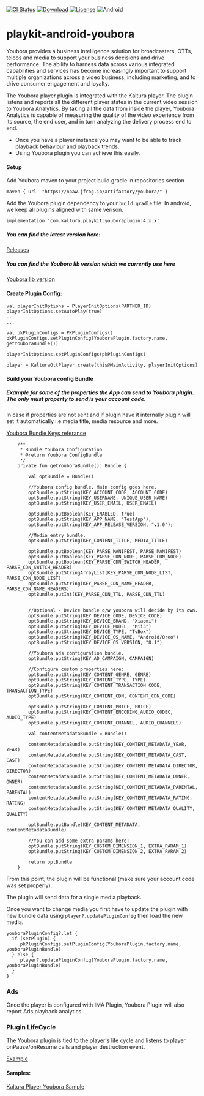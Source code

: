 [![CI Status](https://api.travis-ci.org/kaltura/playkit-android-youbora.svg?branch=develop)](https://travis-ci.org/github/kaltura/playkit-android-youbora)
[![Download](https://img.shields.io/maven-central/v/com.kaltura.playkit/youboraplugin?label=Download)](https://search.maven.org/artifact/com.kaltura.playkit/youboraplugin)
[![License](https://img.shields.io/badge/license-AGPLv3-black.svg)](https://github.com/kaltura/playkit-android-kava/blob/master/LICENSE)
![Android](https://img.shields.io/badge/platform-android-green.svg)


# playkit-android-youbora

Youbora provides a business intelligence solution for broadcasters, OTTs, telcos and media to support your business decisions and drive performance. The ability to harness data across various integrated capabilities and services has become increasingly important to support multiple organizations across a video business, including marketing, and to drive consumer engagement and loyalty.

The Youbora player plugin is integrated with the Kaltura player. The plugin listens and reports all the different player states in the current video session to Youbora Analytics. By taking all the data from inside the player, Youbora Analytics is capable of measuring the quality of the video experience from its source, the end user, and in turn analyzing the delivery process end to end. 


* Once you have a player instance you may want to be able to track playback behaviour and playback trends.
* Using Youbora plugin you can achieve this easily.



#### Setup

Add Youbora maven to your project build.gradle in repositories section

`maven { url  "https://npaw.jfrog.io/artifactory/youbora/" }`


Add the Youbora plugin dependency to your `build.gradle` file:
In android, we keep all plugins aligned with same verison.
	
`implementation 'com.kaltura.playkit:youboraplugin:4.x.x'`

##### You can find the latest version here: 

[Releases](https://github.com/kaltura/playkit-android-youbora/releases)

##### You can find the Youbora lib version which we currently use here

[Youbora lib version](https://github.com/kaltura/playkit-android-youbora/blob/f1dbb0e9f8c9359c164bd32aea909927d099d087/youboraplugin/build.gradle#L33)


#### Create Plugin Config:

``` 
val playerInitOptions = PlayerInitOptions(PARTNER_ID)
playerInitOptions.setAutoPlay(true)
...
...

val pkPluginConfigs = PKPluginConfigs()
pkPluginConfigs.setPluginConfig(YouboraPlugin.factory.name, getYouboraBundle())

playerInitOptions.setPluginConfigs(pkPluginConfigs)

player = KalturaOttPlayer.create(this@MainActivity, playerInitOptions)

```

#### Build your Youbora config Bundle 
##### Example for some of the properties the App can send to Youbora plugin. The only must property to send is _your account code_. 
In case if properties are not sent and if plugin have it internally plugin will set it automatically i.e media title, media resource and more.

[Youbora Bundle Keys referance](https://bitbucket.org/npaw/lib-plugin-android/src/047a982e74b452ce2e5aeda426830f3a83da5e29/youboralib/src/main/java/com/npaw/youbora/lib6/plugin/Options.kt#lines-628)

```
    /**
     * Bundle Youbora Configuration
     * @return Youbora ConfigBundle
     */
    private fun getYouboraBundle(): Bundle {

        val optBundle = Bundle()

        //Youbora config bundle. Main config goes here.
        optBundle.putString(KEY_ACCOUNT_CODE, ACCOUNT_CODE)
        optBundle.putString(KEY_USERNAME, UNIQUE_USER_NAME)
        optBundle.putString(KEY_USER_EMAIL, USER_EMAIL)

        optBundle.putBoolean(KEY_ENABLED, true)
        optBundle.putString(KEY_APP_NAME, "TestApp");
        optBundle.putString(KEY_APP_RELEASE_VERSION, "v1.0");

        //Media entry bundle.
        optBundle.putString(KEY_CONTENT_TITLE, MEDIA_TITLE)

        optBundle.putBoolean(KEY_PARSE_MANIFEST, PARSE_MANIFEST)
        optBundle.putBoolean(KEY_PARSE_CDN_NODE, PARSE_CDN_NODE)
        optBundle.putBoolean(KEY_PARSE_CDN_SWITCH_HEADER, PARSE_CDN_SWITCH_HEADER)
        optBundle.putStringArrayList(KEY_PARSE_CDN_NODE_LIST, PARSE_CDN_NODE_LIST)
        optBundle.putString(KEY_PARSE_CDN_NAME_HEADER, PARSE_CDN_NAME_HEADERS)
        optBundle.putInt(KEY_PARSE_CDN_TTL, PARSE_CDN_TTL)


        //Optional - Device bundle o/w youbora will decide by its own.
        optBundle.putString(KEY_DEVICE_CODE, DEVICE_CODE)
        optBundle.putString(KEY_DEVICE_BRAND, "Xiaomi")
        optBundle.putString(KEY_DEVICE_MODEL, "Mii3")
        optBundle.putString(KEY_DEVICE_TYPE, "TvBox")
        optBundle.putString(KEY_DEVICE_OS_NAME, "Android/Oreo")
        optBundle.putString(KEY_DEVICE_OS_VERSION, "8.1")

        //Youbora ads configuration bundle.
        optBundle.putString(KEY_AD_CAMPAIGN, CAMPAIGN)

        //Configure custom properties here:
        optBundle.putString(KEY_CONTENT_GENRE, GENRE)
        optBundle.putString(KEY_CONTENT_TYPE, TYPE)
        optBundle.putString(KEY_CONTENT_TRANSACTION_CODE, TRANSACTION_TYPE)
        optBundle.putString(KEY_CONTENT_CDN, CONTENT_CDN_CODE)

        optBundle.putString(KEY_CONTENT_PRICE, PRICE)
        optBundle.putString(KEY_CONTENT_ENCODING_AUDIO_CODEC, AUDIO_TYPE)
        optBundle.putString(KEY_CONTENT_CHANNEL, AUDIO_CHANNELS)

        val contentMetadataBundle = Bundle()

        contentMetadataBundle.putString(KEY_CONTENT_METADATA_YEAR, YEAR)
        contentMetadataBundle.putString(KEY_CONTENT_METADATA_CAST, CAST)
        contentMetadataBundle.putString(KEY_CONTENT_METADATA_DIRECTOR, DIRECTOR)
        contentMetadataBundle.putString(KEY_CONTENT_METADATA_OWNER, OWNER)
        contentMetadataBundle.putString(KEY_CONTENT_METADATA_PARENTAL, PARENTAL)
        contentMetadataBundle.putString(KEY_CONTENT_METADATA_RATING, RATING)
        contentMetadataBundle.putString(KEY_CONTENT_METADATA_QUALITY, QUALITY)

        optBundle.putBundle(KEY_CONTENT_METADATA, contentMetadataBundle)

        //You can add some extra params here:
        optBundle.putString(KEY_CUSTOM_DIMENSION_1, EXTRA_PARAM_1)
        optBundle.putString(KEY_CUSTOM_DIMENSION_2, EXTRA_PARAM_2)

        return optBundle
    }
```

From this point, the plugin will be functional (make sure your account code was set properly).

The plugin will send data for a single media playback.

Once you want to change media you first have to update the plugin with new bundle data using `player?.updatePluginConfig`
then load the new media.

```
youboraPluginConfig?.let {
  if (setPlugin) {
     pkPluginConfigs.setPluginConfig(YouboraPlugin.factory.name, youboraPluginBundle)
  } else {
     player?.updatePluginConfig(YouboraPlugin.factory.name, youboraPluginBundle)
  }
}
```

### Ads

Once the player is configured with IMA Plugin, Youbora Plugin will also report Ads playback analytics.


### Plugin LifeCycle

The Youbora plugin is tied to the player's life cycle and listens to player onPause/onResume calls and player destruction event.

[Example](https://github.com/kaltura/playkit-android-youbora/blob/4b66ffd4855dcfc887a13678bc20f00c1e1e711e/youboraplugin/src/main/java/com/kaltura/playkit/plugins/youbora/YouboraPlugin.java#L258)

#### Samples:

[Kaltura Player Youbora Sample](https://github.com/kaltura/kaltura-player-android-samples/blob/4da67739589a46f49f41c5a94297b363ce00cc37/AdvancedSamples/Youbora/app/src/main/java/com/kaltura/playkit/samples/youbora/MainActivity.kt#L231)
